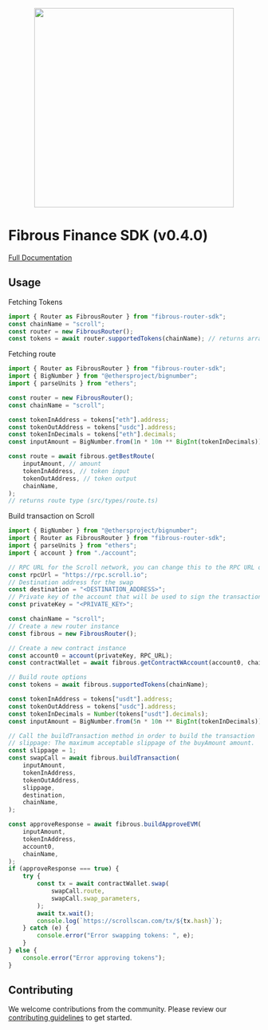 <p align="center">
  <a href="https://fibrous.finance">
    <img src="./docs/assets/logo.png" width="400px" >
  </a>
</p>

# Fibrous Finance SDK (v0.4.0)

[Full Documentation](https://docs.fibrous.finance/)

## Usage

Fetching Tokens

```javascript
import { Router as FibrousRouter } from "fibrous-router-sdk";
const chainName = "scroll";
const router = new FibrousRouter();
const tokens = await router.supportedTokens(chainName); // returns array as token type (src/types/token.ts)
```

Fetching route

```javascript
import { Router as FibrousRouter } from "fibrous-router-sdk";
import { BigNumber } from "@ethersproject/bignumber";
import { parseUnits } from "ethers";

const router = new FibrousRouter();
const chainName = "scroll";

const tokenInAddress = tokens["eth"].address;
const tokenOutAddress = tokens["usdc"].address;
const tokenInDecimals = tokens["eth"].decimals;
const inputAmount = BigNumber.from(1n * 10n ** BigInt(tokenInDecimals));

const route = await fibrous.getBestRoute(
    inputAmount, // amount
    tokenInAddress, // token input
    tokenOutAddress, // token output
    chainName,
);
// returns route type (src/types/route.ts)
```

Build transaction on Scroll

```javascript
import { BigNumber } from "@ethersproject/bignumber";
import { Router as FibrousRouter } from "fibrous-router-sdk";
import { parseUnits } from "ethers";
import { account } from "./account";

// RPC URL for the Scroll network, you can change this to the RPC URL of your choice
const rpcUrl = "https://rpc.scroll.io";
// Destination address for the swap
const destination = "<DESTINATION_ADDRESS>";
// Private key of the account that will be used to sign the transaction
const privateKey = "<PRIVATE_KEY>";

const chainName = "scroll";
// Create a new router instance
const fibrous = new FibrousRouter();

// Create a new contract instance
const account0 = account(privateKey, RPC_URL);
const contractWallet = await fibrous.getContractWAccount(account0, chainName);

// Build route options
const tokens = await fibrous.supportedTokens(chainName);

const tokenInAddress = tokens["usdt"].address;
const tokenOutAddress = tokens["usdc"].address;
const tokenInDecimals = Number(tokens["usdt"].decimals);
const inputAmount = BigNumber.from(5n * 10n ** BigInt(tokenInDecimals));

// Call the buildTransaction method in order to build the transaction
// slippage: The maximum acceptable slippage of the buyAmount amount.
const slippage = 1;
const swapCall = await fibrous.buildTransaction(
    inputAmount,
    tokenInAddress,
    tokenOutAddress,
    slippage,
    destination,
    chainName,
);

const approveResponse = await fibrous.buildApproveEVM(
    inputAmount,
    tokenInAddress,
    account0,
    chainName,
);
if (approveResponse === true) {
    try {
        const tx = await contractWallet.swap(
            swapCall.route,
            swapCall.swap_parameters,
        );
        await tx.wait();
        console.log(`https://scrollscan.com/tx/${tx.hash}`);
    } catch (e) {
        console.error("Error swapping tokens: ", e);
    }
} else {
    console.error("Error approving tokens");
}
```

## Contributing

We welcome contributions from the community. Please review our [contributing guidelines](./docs/CONTRIBUTING.md) to get started.

[def]: https://docs.fibrous.finance/
